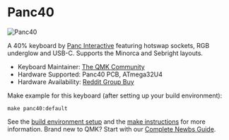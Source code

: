 # Panc40

![Panc40](https://www.panc.co/uploads/4/0/3/7/4037410/dsc-1460-orig_orig.jpg)

A 40% keyboard by [Panc Interactive](https://panc.co/) featuring hotswap sockets, RGB underglow and USB-C. Supports the Minorca and Sebright layouts.

* Keyboard Maintainer: [The QMK Community](https://github.com/qmk)
* Hardware Supported: Panc40 PCB, ATmega32U4
* Hardware Availability: [Reddit Group Buy](https://www.reddit.com/r/mechmarket/comments/cdi2y2/gb_panc40_40_keyboard_group_buy_update/)

Make example for this keyboard (after setting up your build environment):

    make panc40:default

See the [build environment setup](https://docs.qmk.fm/#/getting_started_build_tools) and the [make instructions](https://docs.qmk.fm/#/getting_started_make_guide) for more information. Brand new to QMK? Start with our [Complete Newbs Guide](https://docs.qmk.fm/#/newbs).
